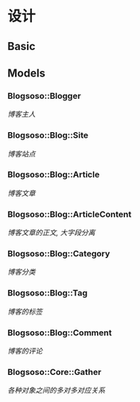 # 设计

## Basic

## Models

### Blogsoso::Blogger

  *博客主人*

### Blogsoso::Blog::Site

  *博客站点*

### Blogsoso::Blog::Article

  *博客文章*

### Blogsoso::Blog::ArticleContent

  *博客文章的正文, 大字段分离*

### Blogsoso::Blog::Category

  *博客分类*

### Blogsoso::Blog::Tag

  *博客的标签*

### Blogsoso::Blog::Comment

  *博客的评论*

### Blogsoso::Core::Gather

  *各种对象之间的多对多对应关系*
